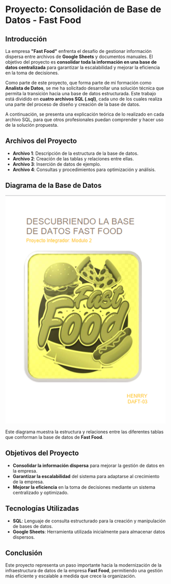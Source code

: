 # Proyecto: Consolidación de Base de Datos - Fast Food

## Introducción

La empresa **"Fast Food"** enfrenta el desafío de gestionar información dispersa entre archivos de **Google Sheets** y documentos manuales. El objetivo del proyecto es **consolidar toda la información en una base de datos centralizada** para garantizar la escalabilidad y mejorar la eficiencia en la toma de decisiones.

Como parte de este proyecto, que forma parte de mi formación como **Analista de Datos**, se me ha solicitado desarrollar una solución técnica que permita la transición hacia una base de datos estructurada. Este trabajo está dividido en **cuatro archivos SQL (.sql)**, cada uno de los cuales realiza una parte del proceso de diseño y creación de la base de datos.

A continuación, se presenta una explicación teórica de lo realizado en cada archivo SQL, para que otros profesionales puedan comprender y hacer uso de la solución propuesta.

## Archivos del Proyecto

- **Archivo 1**: Descripción de la estructura de la base de datos.
- **Archivo 2**: Creación de las tablas y relaciones entre ellas.
- **Archivo 3**: Inserción de datos de ejemplo.
- **Archivo 4**: Consultas y procedimientos para optimización y análisis.

## Diagrama de la Base de Datos

<div align="center">
  <img src="./Imagenes/Captura de pantalla 2024-11-11 174259.png" alt="Diagrama de la base de datos de Fast Food" width="800" />
</div>

Este diagrama muestra la estructura y relaciones entre las diferentes tablas que conforman la base de datos de **Fast Food**.

## Objetivos del Proyecto

- **Consolidar la información dispersa** para mejorar la gestión de datos en la empresa.
- **Garantizar la escalabilidad** del sistema para adaptarse al crecimiento de la empresa.
- **Mejorar la eficiencia** en la toma de decisiones mediante un sistema centralizado y optimizado.

## Tecnologías Utilizadas

- **SQL**: Lenguaje de consulta estructurado para la creación y manipulación de bases de datos.
- **Google Sheets**: Herramienta utilizada inicialmente para almacenar datos dispersos.

## Conclusión

Este proyecto representa un paso importante hacia la modernización de la infraestructura de datos de la empresa **Fast Food**, permitiendo una gestión más eficiente y escalable a medida que crece la organización.
